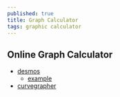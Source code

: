 ```yaml
---
published: true
title: Graph Calculator
tags: graphic calculator
---
```

## Online Graph Calculator
- [desmos](https://www.desmos.com/calculator)
	- [example](https://www.desmos.com/calculator/ksjcpazwa9)
- [curvegrapher](https://www.curvegrapher.com/)
